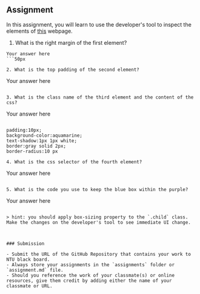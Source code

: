 ## Assignment

In this assignment, you will learn to use the developer's tool to inspect the elements of [this](https://nznznh.csb.app/) webpage.

1. What is the right margin of the first element? 
```
Your answer here
```50px

2. What is the top padding of the second element?
```
Your answer here
```100px

3. What is the class name of the third element and the content of the css?
```
Your answer here
```class name: elementThree

padding:10px;
background-color:aquamarine;
text-shadow:1px 1px white;
border:gray solid 2px;
border-radius:10 px

4. What is the css selector of the fourth element?
```
Your answer here
```nth-child(6)

5. What is the code you use to keep the blue box within the purple?
```
Your answer here
```box-sizing: border-box;

> hint: you should apply box-sizing property to the `.child` class. Make the changes on the developer's tool to see immediate UI change.



### Submission 

- Submit the URL of the GitHub Repository that contains your work to NTU black board.
- Always store your assignments in the `assignments` folder or `assignment.md` file.
- Should you reference the work of your classmate(s) or online resources, give them credit by adding either the name of your classmate or URL. 